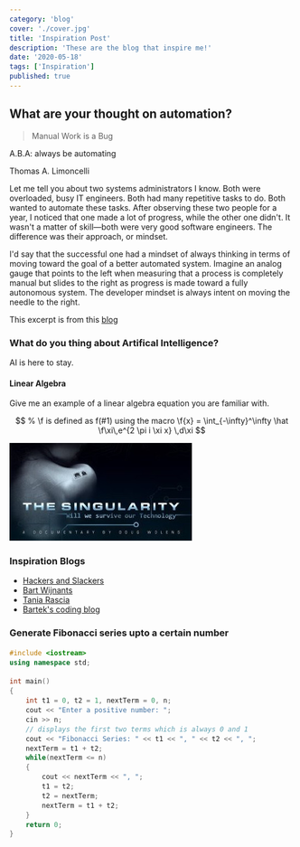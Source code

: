 ```yaml
---
category: 'blog'
cover: './cover.jpg'
title: 'Inspiration Post'
description: 'These are the blog that inspire me!'
date: '2020-05-18'
tags: ['Inspiration']
published: true
---
```


## What are your thought on automation?

> Manual Work is a Bug

A.B.A: always be automating

Thomas A. Limoncelli

Let me tell you about two systems administrators I know. Both were overloaded, busy IT engineers. Both had many repetitive tasks to do. Both wanted to automate these tasks. After observing these two people for a year, I noticed that one made a lot of progress, while the other one didn't. It wasn't a matter of skill—both were very good software engineers. The difference was their approach, or mindset.

I'd say that the successful one had a mindset of always thinking in terms of moving toward the goal of a better automated system. Imagine an analog gauge that points to the left when measuring that a process is completely manual but slides to the right as progress is made toward a fully autonomous system. The developer mindset is always intent on moving the needle to the right.

This excerpt  is from this [blog](https://queue.acm.org/detail.cfm?id=3197520)

### What do you thing about Artifical Intelligence?

AI is here to stay.

####   Linear Algebra

Give me an example of a linear algebra equation you are familiar with.

$$
% \f is defined as f(#1) using the macro
\f{x} = \int_{-\infty}^\infty
    \hat \f\xi\,e^{2 \pi i \xi x}
    \,d\xi
$$

![The Singularity](./cover.jpg)


### Inspiration Blogs

- [Hackers and Slackers](https://hackersandslackers.com/)
- [Bart Wijnants](https://dev.bartwijnants.be/)
- [Tania Rascia](https://www.taniarascia.com/blog/)
- [Bartek's coding blog](https://www.bfilipek.com/)


### Generate Fibonacci series upto a certain number

```cpp
#include <iostream>
using namespace std;

int main()
{
    int t1 = 0, t2 = 1, nextTerm = 0, n;
    cout << "Enter a positive number: ";
    cin >> n;
    // displays the first two terms which is always 0 and 1
    cout << "Fibonacci Series: " << t1 << ", " << t2 << ", ";
    nextTerm = t1 + t2;
    while(nextTerm <= n)
    {
        cout << nextTerm << ", ";
        t1 = t2;
        t2 = nextTerm;
        nextTerm = t1 + t2;
    }
    return 0;
}

```